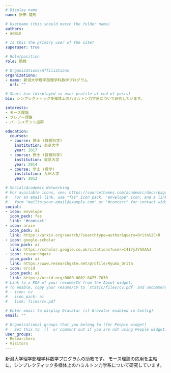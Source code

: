 ```yaml
---
# Display name
name: 折田 龍馬

# Username (this should match the folder name)
authors:
- admin

# Is this the primary user of the site?
superuser: true

# Role/position
role: 助教

# Organizations/Affiliations
organizations:
- name: 新潟大学理学部理学科数学プログラム
  url: ""

# Short bio (displayed in user profile at end of posts)
bio: シンプレクティック多様体上のハミルトン力学系について研究しています。

interests:
- モース理論
- フレアー理論
- パーシステント加群

education:
  courses:
  - course: 博士 (数理科学)
    institution: 東京大学
    year: 2017
  - course: 修士 (数理科学)
    institution: 東京大学
    year: 2014
  - course: 学士 (理学)
    institution: 九州大学
    year: 2012

# Social/Academic Networking
# For available icons, see: https://sourcethemes.com/academic/docs/page-builder/#icons
#   For an email link, use "fas" icon pack, "envelope" icon, and a link in the
#   form "mailto:your-email@example.com" or "#contact" for contact widget.
social:
- icon: envelope
  icon_pack: fas
  link: '#contact'
- icon: arxiv
  icon_pack: ai
  link: https://arxiv.org/search/?searchtype=author&query=Orita%2C+R
- icon: google-scholar
  icon_pack: ai
  link: https://scholar.google.co.uk/citations?user=I417yJYAAAAJ
- icon: researchgate
  icon_pack: ai
  link: https://www.researchgate.net/profile/Ryuma_Orita
- icon: orcid
  icon_pack: ai
  link: https://orcid.org/0000-0002-0475-7030
# Link to a PDF of your resume/CV from the About widget.
# To enable, copy your resume/CV to `static/files/cv.pdf` and uncomment the lines below.
# - icon: cv
#   icon_pack: ai
#   link: files/cv.pdf

# Enter email to display Gravatar (if Gravatar enabled in Config)
email: ""

# Organizational groups that you belong to (for People widget)
#   Set this to `[]` or comment out if you are not using People widget.
user_groups:
- Researchers
- Visitors
---
```


新潟大学理学部理学科数学プログラムの助教です。
モース理論の応用を主軸に，シンプレクティック多様体上のハミルトン力学系について研究しています。
